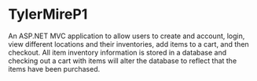 # TylerMireP1

An ASP.NET MVC application to allow users to create and account, login, view different locations and their inventories, add items to a cart, and then checkout.
All item inventory information is stored in a database and checking out a cart with items will alter the database to reflect that the items have been purchased.
